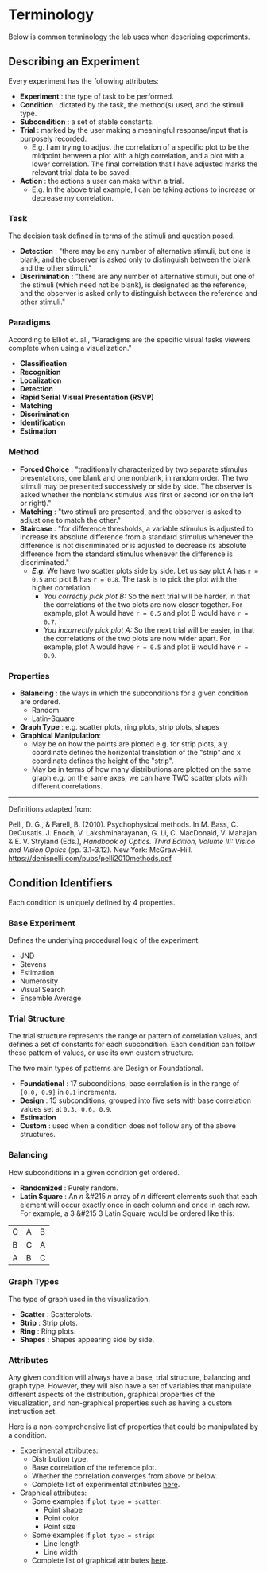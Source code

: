 # Terminology

Below is common terminology the lab uses when describing experiments.

## Describing an Experiment

Every experiment has the following attributes:

- **Experiment** : the type of task to be performed.
- **Condition** : dictated by the task, the method(s) used, and the stimuli type.
- **Subcondition** : a set of stable constants.
- **Trial** : marked by the user making a meaningful response/input that is purposely recorded.
    - E.g. I am trying to adjust the correlation of a specific plot to be the midpoint between a plot with a high correlation, and a plot with a lower correlation. The final correlation that I have adjusted marks the relevant trial data to be saved.
- **Action** : the actions a user can make within a trial.
    - E.g. In the above trial example, I can be taking actions to increase or decrease my correlation.

### Task
The decision task defined in terms of the stimuli and question posed.

- **Detection** : "there may be any number of alternative stimuli, but one is blank, and the observer is asked only to distinguish between the blank and the other stimuli."
- **Discrimination** : "there are any number of alternative stimuli, but one of the stimuli (which need not be blank), is designated as the reference, and the observer is asked only to distinguish between the reference and other stimuli."

### Paradigms
According to Elliot et. al., "Paradigms are the specific visual tasks viewers complete when using a visualization." 

- **Classification**
- **Recognition**
- **Localization**
- **Detection**
- **Rapid Serial Visual Presentation (RSVP)**
- **Matching**
- **Discrimination**
- **Identification**
- **Estimation**

### Method
- **Forced Choice** : "traditionally characterized by two separate stimulus presentations, one blank and one nonblank, in random order. The two stimuli may be presented successively or side by side. The observer is asked whether the nonblank stimulus was first or second (or on the left or right)."
- **Matching** : "two stimuli are presented, and the observer is asked to adjust one to match the other."
- **Staircase** : "for difference thresholds, a variable stimulus is adjusted to increase its absolute difference from a standard stimulus whenever the difference is not discriminated or is adjusted to decrease its absolute difference from the standard stimulus whenever the difference is discriminated."
    - _**E.g.**_ We have two scatter plots side by side. Let us say plot A has `r = 0.5` and plot B has `r = 0.8`. The task is to pick the plot with the higher correlation.
         - _You correctly pick plot B:_ So the next trial will be harder, in that the correlations of the two plots are now closer together. For example, plot A would have `r = 0.5` and plot B would have `r = 0.7`.  
         - _You incorrectly pick plot A:_ So the next trial will be easier, in that the correlations of the two plots are now wider apart. For example, plot A would have `r = 0.5` and plot B would have `r = 0.9`.

### Properties 
- **Balancing** : the ways in which the subconditions for a given condition are ordered.
    - Random
    - Latin-Square
- **Graph Type** : e.g. scatter plots, ring plots, strip plots, shapes 
- **Graphical Manipulation**: 
    - May be on how the points are plotted e.g. for strip plots, a y coordinate defines the horizontal translation of the "strip" and x coordinate defines the height of the "strip".
    - May be in terms of how many distributions are plotted on the same graph e.g. on the same axes, we can have TWO scatter plots with different correlations.


---
Definitions adapted from:

Pelli, D. G., & Farell, B. (2010). Psychophysical methods. In M. Bass, C. DeCusatis. J. Enoch, V. Lakshminarayanan, G. Li, C. MacDonald, V. Mahajan & E. V. Stryland (Eds.), _Handbook of Optics. Third Edition, Volume III: Visioo and Vision Optics_ (pp. 3.1-3.12). New York: McGraw-Hill. <https://denispelli.com/pubs/pelli2010methods.pdf>


## Condition Identifiers

Each condition is uniquely defined by 4 properties.

### Base Experiment

Defines the underlying procedural logic of the experiment.

- JND
- Stevens
- Estimation
- Numerosity
- Visual Search
- Ensemble Average

### Trial Structure

The trial structure represents the range or pattern of correlation values, and defines a set of constants for each subcondition. Each condition can follow these pattern of values, or use its own custom structure.

The two main types of patterns are Design or Foundational.

- **Foundational** : 17 subconditions, base correlation is in the range of `[0.0, 0.9]` in `0.1` increments.
- **Design**       : 15 subconditions, grouped into five sets with base correlation values set at `0.3, 0.6, 0.9`.
- **Estimation**
- **Custom**       : used when a condition does not follow any of the above structures.

### Balancing

How subconditions in a given condition get ordered.

- **Randomized** : Purely random.
- **Latin Square** : An _n_ &#215 _n_ array of _n_ different elements such that each element will occur exactly once in each column and once in each row.  For example, a 3 &#215 3 Latin Square would be ordered like this:

|  |  |  |
|---|---|---|
| C | A | B |
| B | C | A |
| A | B | C |

### Graph Types

The type of graph used in the visualization.

- **Scatter** : Scatterplots.
- **Strip** : Strip plots.
- **Ring** : Ring plots.
- **Shapes** : Shapes appearing side by side.

### Attributes

Any given condition will always have a base, trial structure, balancing and graph type. However, they will also have a set of variables that manipulate different aspects of the distribution, graphical properties of the visualization, and non-graphical properties such as having a custom instruction set. 

Here is a non-comprehensive list of properties that could be manipulated by a condition.

- Experimental attributes:
  - Distribution type.
  - Base correlation of the reference plot.
  - Whether the correlation converges from above or below.
  - Complete list of experimental attributes [here](/VCLWebFramework/manual/supported_properties.html#experimental-attributes).
- Graphical attributes: 
   - Some examples if `plot type = scatter`:
      - Point shape
      - Point color
      - Point size
   - Some examples if `plot type = strip`:
      - Line length
      - Line width
   - Complete list of graphical attributes [here](/VCLWebFramework/manual/supported_properties.html#experimental-attributes).

